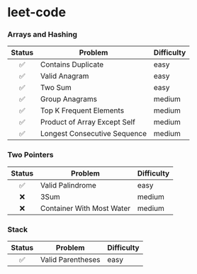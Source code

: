 # leet-code

### Arrays and Hashing

|       Status       | Problem                      | Difficulty |
| :----------------: | ---------------------------- | ---------- |
| :white_check_mark: | Contains Duplicate           | easy       |
| :white_check_mark: | Valid Anagram                | easy       |
| :white_check_mark: | Two Sum                      | easy       |
| :white_check_mark: | Group Anagrams               | medium     |
| :white_check_mark: | Top K Frequent Elements      | medium     |
| :white_check_mark: | Product of Array Except Self | medium     |
| :white_check_mark: | Longest Consecutive Sequence | medium     |

### Two Pointers

|       Status       | Problem                   | Difficulty |
| :----------------: | ------------------------- | ---------- |
| :white_check_mark: | Valid Palindrome          | easy       |
|        :x:         | 3Sum                      | medium     |
|        :x:         | Container With Most Water | medium     |

### Stack

|       Status       | Problem           | Difficulty |
| :----------------: | ----------------- | ---------- |
| :white_check_mark: | Valid Parentheses | easy       |
